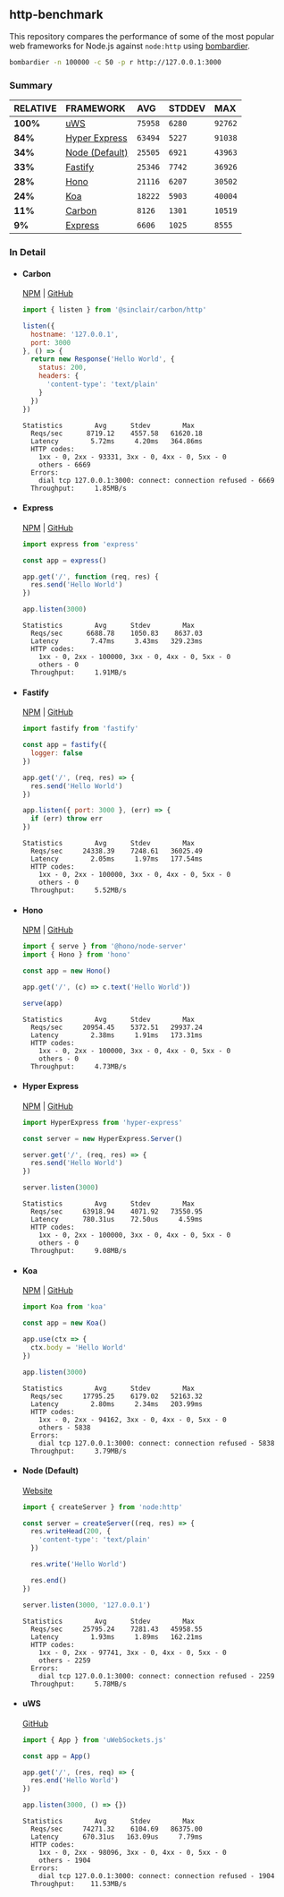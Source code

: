 ## http-benchmark

This repository compares the performance of some of the most popular web frameworks for Node.js against `node:http` using [bombardier](https://github.com/codesenberg/bombardier).

```bash
bombardier -n 100000 -c 50 -p r http://127.0.0.1:3000
```

### Summary

| RELATIVE | FRAMEWORK | AVG | STDDEV | MAX |
| :--- | :--- | :--- | :--- | :--- |
| **100%** | [uWS](#uws) | `75958` | `6280` | `92762` |
| **84%** | [Hyper Express](#hyper-express) | `63494` | `5227` | `91038` |
| **34%** | [Node (Default)](#node-default) | `25505` | `6921` | `43963` |
| **33%** | [Fastify](#fastify) | `25346` | `7742` | `36926` |
| **28%** | [Hono](#hono) | `21116` | `6207` | `30502` |
| **24%** | [Koa](#koa) | `18222` | `5903` | `40004` |
| **11%** | [Carbon](#carbon) | `8126` | `1301` | `10519` |
| **9%** | [Express](#express) | `6606` | `1025` | `8555` |


### In Detail

- #### Carbon
  [NPM](https://npmjs.com/@sinclair/carbon) | [GitHub](https://github.com/sinclairzx81/carbon)
  ```js
  import { listen } from '@sinclair/carbon/http'

  listen({
    hostname: '127.0.0.1',
    port: 3000
  }, () => {
    return new Response('Hello World', {
      status: 200,
      headers: {
        'content-type': 'text/plain'
      }
    })
  })
  ```

  ```
  Statistics        Avg      Stdev        Max
    Reqs/sec      8719.12    4557.58   61620.18
    Latency        5.72ms     4.20ms   364.86ms
    HTTP codes:
      1xx - 0, 2xx - 93331, 3xx - 0, 4xx - 0, 5xx - 0
      others - 6669
    Errors:
      dial tcp 127.0.0.1:3000: connect: connection refused - 6669
    Throughput:     1.85MB/s
  ```

- #### Express
  [NPM](https://npmjs.com/express) | [GitHub](https://github.com/expressjs/express)
  ```js
  import express from 'express'

  const app = express()

  app.get('/', function (req, res) {
    res.send('Hello World')
  })

  app.listen(3000)
  ```

  ```
  Statistics        Avg      Stdev        Max
    Reqs/sec      6688.78    1050.83    8637.03
    Latency        7.47ms     3.43ms   329.23ms
    HTTP codes:
      1xx - 0, 2xx - 100000, 3xx - 0, 4xx - 0, 5xx - 0
      others - 0
    Throughput:     1.91MB/s
  ```

- #### Fastify
  [NPM](https://npmjs.com/fastify) | [GitHub](https://github.com/fastify/fastify)
  ```js
  import fastify from 'fastify'

  const app = fastify({
    logger: false
  })

  app.get('/', (req, res) => {
    res.send('Hello World')
  })

  app.listen({ port: 3000 }, (err) => {
    if (err) throw err
  })
  ```

  ```
  Statistics        Avg      Stdev        Max
    Reqs/sec     24338.39    7248.61   36025.49
    Latency        2.05ms     1.97ms   177.54ms
    HTTP codes:
      1xx - 0, 2xx - 100000, 3xx - 0, 4xx - 0, 5xx - 0
      others - 0
    Throughput:     5.52MB/s
  ```

- #### Hono
  [NPM](https://npmjs.com/hono) | [GitHub](https://github.com/honojs/hono)
  ```js
  import { serve } from '@hono/node-server'
  import { Hono } from 'hono'

  const app = new Hono()

  app.get('/', (c) => c.text('Hello World'))

  serve(app)
  ```

  ```
  Statistics        Avg      Stdev        Max
    Reqs/sec     20954.45    5372.51   29937.24
    Latency        2.38ms     1.91ms   173.31ms
    HTTP codes:
      1xx - 0, 2xx - 100000, 3xx - 0, 4xx - 0, 5xx - 0
      others - 0
    Throughput:     4.73MB/s
  ```

- #### Hyper Express
  [NPM](https://npmjs.com/hyper-express) | [GitHub](https://github.com/kartikk221/hyper-express)
  ```js
  import HyperExpress from 'hyper-express'

  const server = new HyperExpress.Server()

  server.get('/', (req, res) => {
    res.send('Hello World')
  })

  server.listen(3000)
  ```

  ```
  Statistics        Avg      Stdev        Max
    Reqs/sec     63918.94    4071.92   73550.95
    Latency      780.31us    72.50us     4.59ms
    HTTP codes:
      1xx - 0, 2xx - 100000, 3xx - 0, 4xx - 0, 5xx - 0
      others - 0
    Throughput:     9.08MB/s
  ```

- #### Koa
  [NPM](https://npmjs.com/koa) | [GitHub](https://github.com/koajs/koa)
  ```js
  import Koa from 'koa'

  const app = new Koa()

  app.use(ctx => {
    ctx.body = 'Hello World'
  })

  app.listen(3000)
  ```

  ```
  Statistics        Avg      Stdev        Max
    Reqs/sec     17795.25    6179.02   52163.32
    Latency        2.80ms     2.34ms   203.99ms
    HTTP codes:
      1xx - 0, 2xx - 94162, 3xx - 0, 4xx - 0, 5xx - 0
      others - 5838
    Errors:
      dial tcp 127.0.0.1:3000: connect: connection refused - 5838
    Throughput:     3.79MB/s
  ```

- #### Node (Default)
  [Website](https://nodejs.org/api/http.html)
  ```js
  import { createServer } from 'node:http'

  const server = createServer((req, res) => {
    res.writeHead(200, {
      'content-type': 'text/plain'
    })

    res.write('Hello World')

    res.end()
  })

  server.listen(3000, '127.0.0.1')
  ```

  ```
  Statistics        Avg      Stdev        Max
    Reqs/sec     25795.24    7281.43   45958.55
    Latency        1.93ms     1.89ms   162.21ms
    HTTP codes:
      1xx - 0, 2xx - 97741, 3xx - 0, 4xx - 0, 5xx - 0
      others - 2259
    Errors:
      dial tcp 127.0.0.1:3000: connect: connection refused - 2259
    Throughput:     5.78MB/s
  ```

- #### uWS
  [GitHub](https://github.com/uNetworking/uWebSockets.js)
  ```js
  import { App } from 'uWebSockets.js'

  const app = App()

  app.get('/', (res, req) => {
    res.end('Hello World')
  })

  app.listen(3000, () => {})
  ```

  ```
  Statistics        Avg      Stdev        Max
    Reqs/sec     74271.32    6104.69   86375.00
    Latency      670.31us   163.09us     7.79ms
    HTTP codes:
      1xx - 0, 2xx - 98096, 3xx - 0, 4xx - 0, 5xx - 0
      others - 1904
    Errors:
      dial tcp 127.0.0.1:3000: connect: connection refused - 1904
    Throughput:    11.53MB/s
  ```


